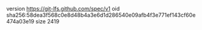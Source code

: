 version https://git-lfs.github.com/spec/v1
oid sha256:58dea3f568c0e8d48b4a3e6d1d286540e09afb4f3e771ef143cf60e474a03e19
size 2419
